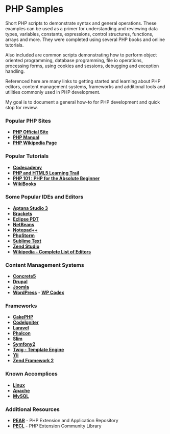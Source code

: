 # PHP Samples

Short PHP scripts to demonstrate syntax and general operations. These examples can be used as a primer for understanding and reviewing data types, variables, constants, expressions, control structures, functions, arrays and more. They were completed using several PHP books and online tutorials.

Also included are common scripts demonstrating how to perform object oriented programming, database programming, file io operations, processing forms, using cookies and sessions, debugging and exception handling.

Referenced here are many links to getting started and learning about PHP editors, content management systems, frameworks and additional tools and utilities commonly used in PHP development.

My goal is to document a general how-to for PHP development and quick stop for review.

### Popular PHP Sites

- **<a href="http://php.net/" target="_blank">PHP Official Site</a>**
- **<a href="http://php.net/manual/en/" target="_blank">PHP Manual</a>**
- **<a href="https://en.wikipedia.org/wiki/PHP" target="_blank">PHP Wikipedia Page</a>**

### Popular Tutorials

- **<a href="https://www.codecademy.com/learn/php" target="_blank">Codecademy</a>**
- **<a href="https://netbeans.org/kb/trails/php.html" target="_blank">PHP and HTML5 Learning Trail</a>**
- **<a href="http://devzone.zend.com/6/php-101-php-for-the-absolute-beginner/" target="_blank">PHP 101 : PHP for the Absolute Beginner</a>**
- **<a href="https://en.wikibooks.org/wiki/PHP_Programming" target="_blank">WikiBooks</a>**

### Some Popular IDEs and Editors

- **<a href="http://www.aptana.com/" target="_blank" title="Aptana Studio 3">Aptana Studio 3</a>**
- **<a href="http://brackets.io/" target="_blank">Brackets</a>**
- **<a href="https://www.eclipse.org/pdt/" target="_blank">Eclipse PDT</a>**
- **<a href="https://netbeans.org/features/php/" target="_blank" title="NetBeans">NetBeans</a>**
- **<a href="http://www.notepad-plus-plus.org/" target="_blank" title="Notepad++">Notepad++</a>**
- **<a href="http://www.jetbrains.com/phpstorm/" target="_blank" title="PhpStorm">PhpStorm</a>**
- **<a href="http://www.sublimetext.com/" target="_blank">Sublime Text</a>**
- **<a href="http://www.zend.com/en/products/studio/" target="_blank" title="Zend Studio">Zend Studio</a>**
- **<a href="https://en.wikipedia.org/wiki/List_of_PHP_editors" target="_blank">Wikipedia - Complete List of Editors</a>**

### Content Management Systems 

- **<a href="http://www.concrete5.org/" target="_blank">Concrete5</a>**
- **<a href="https://www.drupal.org/" target="_blank">Drupal</a>**
- **<a href="http://www.joomla.org/" target="_blank">Joomla</a>**
- **<a href="http://wordpress.org/" target="_blank">WordPress</a>** - **<a href="http://codex.wordpress.org/" target="_blank">WP Codex</a>**

### Frameworks

- **<a href="http://cakephp.org/" target="_blank">CakePHP</a>**
- **<a href="http://ellislab.com/codeigniter" target="_blank">CodeIgniter</a>**
- **<a href="http://laravel.com/" target="_blank">Laravel</a>**
- **<a href="http://phalconphp.com/en/" target="_blank">Phalcon</a>**
- **<a href="http://www.slimframework.com/" target="_blank">Slim</a>**
- **<a href="http://symfony.com/" target="_blank">Symfony2</a>**
- **<a href="http://twig.sensiolabs.org/" target="_blank">Twig - Template Engine</a>**
- **<a href="http://www.yiiframework.com/" target="_blank">Yii</a>**
- **<a href="http://framework.zend.com/" target="_blank">Zend Framework 2</a>**

### Known Accomplices

- **<a href="https://en.wikipedia.org/wiki/Linux" target="_blank">Linux</a>**
- **<a href="http://www.apache.org/" target="_blank">Apache</a>**
- **<a href="https://www.mysql.com/" target="_blank">MySQL</a>**

### Additional Resources

- **<a href="https://pear.php.net/" target="_blank">PEAR</a>** - PHP Extension and Application Repository
- **<a href="https://pecl.php.net/" target="_blank">PECL</a>** - PHP Extension Community Library












